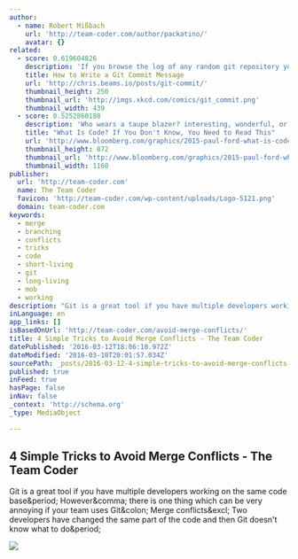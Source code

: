 ```yaml
---
author:
  - name: Robert Mißbach
    url: 'http://team-coder.com/author/packatino/'
    avatar: {}
related:
  - score: 0.619604826
    description: 'If you browse the log of any random git repository you will probably find its commit messages are more or less a mess. For example, take a look at these gems from my early days committing to Spring: $ git log --oneline -5 --author cbeams --before "Fri Mar 26 2009" e5f4b49 Re-adding ConfigurationPostProcessorTests after its brief removal in r814.'
    title: How to Write a Git Commit Message
    url: 'http://chris.beams.io/posts/git-commit/'
    thumbnail_height: 250
    thumbnail_url: 'http://imgs.xkcd.com/comics/git_commit.png'
    thumbnail_width: 439
  - score: 0.5252860188
    description: 'Who wears a taupe blazer? interesting, wonderful, or disturbing way. A computer is a clock with benefits. They all work the same, doing second-grade math, one step at a time: Tick, take a number and put it in box one. Tick, take another number, put it in box two.'
    title: "What Is Code? If You Don't Know, You Need to Read This"
    url: 'http://www.bloomberg.com/graphics/2015-paul-ford-what-is-code/'
    thumbnail_height: 872
    thumbnail_url: 'http://www.bloomberg.com/graphics/2015-paul-ford-what-is-code/images/promo.jpg'
    thumbnail_width: 1160
publisher:
  url: 'http://team-coder.com'
  name: The Team Coder
  favicon: 'http://team-coder.com/wp-content/uploads/Logo-5121.png'
  domain: team-coder.com
keywords:
  - merge
  - branching
  - conflicts
  - tricks
  - code
  - short-living
  - git
  - long-living
  - mob
  - working
description: "Git is a great tool if you have multiple developers working on the same code base. However, there is one thing which can be very annoying if your team uses Git: Merge conflicts! Two developers have changed the same part of the code and then Git doesn't know what to do."
inLanguage: en
app_links: []
isBasedOnUrl: 'http://team-coder.com/avoid-merge-conflicts/'
title: 4 Simple Tricks to Avoid Merge Conflicts - The Team Coder
datePublished: '2016-03-12T18:06:10.972Z'
dateModified: '2016-03-10T20:01:57.034Z'
sourcePath: _posts/2016-03-12-4-simple-tricks-to-avoid-merge-conflicts-the-team-coder.md
published: true
inFeed: true
hasPage: false
inNav: false
_context: 'http://schema.org'
_type: MediaObject

---
```

<article style=""><h1>4 Simple Tricks to Avoid Merge Conflicts - The Team Coder</h1><p>Git is a great tool if you have multiple developers working on the same code base&amp;period; However&amp;comma; there is one thing which can be very annoying if your team uses Git&amp;colon; Merge conflicts&amp;excl; Two developers have changed the same part of the code and then Git doesn't know what to do&amp;period;</p><img src="http://team-coder.com/wp-content/uploads/MergeConflicts.png" /></article>